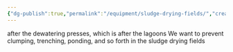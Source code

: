 ```yaml
---
{"dg-publish":true,"permalink":"/equipment/sludge-drying-fields/","created":"2025-01-11T12:01:47.917-06:00"}
---
```


after the dewatering presses, which is after the lagoons
We want to prevent clumping, trenching, ponding, and so forth in the sludge drying fields